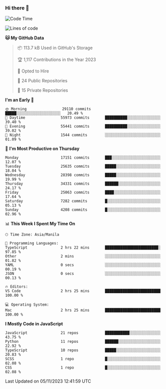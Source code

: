 ### Hi there 👋

<!--START_SECTION:waka-->
![Code Time](http://img.shields.io/badge/Code%20Time-437%20hrs%2024%20mins-blue)

![Lines of code](https://img.shields.io/badge/From%20Hello%20World%20I%27ve%20Written-60.1%20million%20lines%20of%20code-blue)

**🐱 My GitHub Data** 

> 📦 113.7 kB Used in GitHub's Storage 
 > 
> 🏆 1,117 Contributions in the Year 2023
 > 
> 💼 Opted to Hire
 > 
> 📜 24 Public Repositories 
 > 
> 🔑 15 Private Repositories 
 > 
**I'm an Early 🐤** 

```text
🌞 Morning                29110 commits       █████░░░░░░░░░░░░░░░░░░░░   20.49 % 
🌆 Daytime                55973 commits       ██████████░░░░░░░░░░░░░░░   39.40 % 
🌃 Evening                55441 commits       ██████████░░░░░░░░░░░░░░░   39.02 % 
🌙 Night                  1544 commits        ░░░░░░░░░░░░░░░░░░░░░░░░░   01.09 % 
```
📅 **I'm Most Productive on Thursday** 

```text
Monday                   17151 commits       ███░░░░░░░░░░░░░░░░░░░░░░   12.07 % 
Tuesday                  25635 commits       █████░░░░░░░░░░░░░░░░░░░░   18.04 % 
Wednesday                28398 commits       █████░░░░░░░░░░░░░░░░░░░░   19.99 % 
Thursday                 34331 commits       ██████░░░░░░░░░░░░░░░░░░░   24.17 % 
Friday                   25063 commits       ████░░░░░░░░░░░░░░░░░░░░░   17.64 % 
Saturday                 7282 commits        █░░░░░░░░░░░░░░░░░░░░░░░░   05.13 % 
Sunday                   4208 commits        █░░░░░░░░░░░░░░░░░░░░░░░░   02.96 % 
```


📊 **This Week I Spent My Time On** 

```text
🕑︎ Time Zone: Asia/Manila

💬 Programming Languages: 
TypeScript               2 hrs 22 mins       ████████████████████████░   97.85 % 
Other                    2 mins              ░░░░░░░░░░░░░░░░░░░░░░░░░   01.82 % 
YAML                     0 secs              ░░░░░░░░░░░░░░░░░░░░░░░░░   00.19 % 
JSON                     0 secs              ░░░░░░░░░░░░░░░░░░░░░░░░░   00.13 % 

🔥 Editors: 
VS Code                  2 hrs 25 mins       █████████████████████████   100.00 % 

💻 Operating System: 
Mac                      2 hrs 25 mins       █████████████████████████   100.00 % 
```

**I Mostly Code in JavaScript** 

```text
JavaScript               21 repos            ███████████░░░░░░░░░░░░░░   43.75 % 
Python                   11 repos            ██████░░░░░░░░░░░░░░░░░░░   22.92 % 
TypeScript               10 repos            █████░░░░░░░░░░░░░░░░░░░░   20.83 % 
SCSS                     1 repo              █░░░░░░░░░░░░░░░░░░░░░░░░   02.08 % 
CSS                      1 repo              █░░░░░░░░░░░░░░░░░░░░░░░░   02.08 % 
```




 Last Updated on 05/11/2023 12:41:59 UTC
<!--END_SECTION:waka-->
